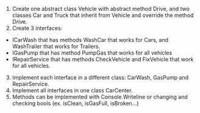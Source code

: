 1. Create one abstract class Vehicle with abstract method Drive, and two classes Car and Truck that inherit from Vehicle and override the method Drive.
2. Create 3 interfaces:
- ICarWash that has methods WashCar that works for Cars, and WashTrailer that works for Trailers.
- IGasPump that has method PumpGas that works for all vehicles
- IRepairService that has methods CheckVehicle and FixVehicle that work for all vehicles.
3. Implement each interface in a different class: CarWash, GasPump and RepairService.
4. Implement all interfaces in one class CarCenter.
5. Methods can be implemented with Console.Writeline or changing and checking bools (ex. isClean, isGasFull, isBroken...)